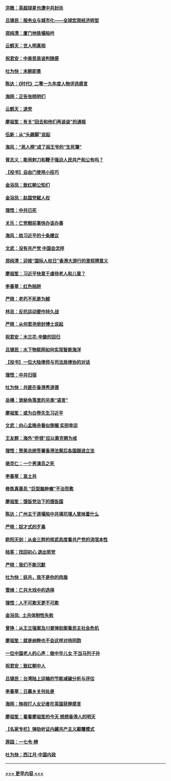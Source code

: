 #### [洪微：英超球星也遭中共封杀](../pages/nsc993/n11727243.md?t=12180811) 
#### [吕锡民：服务业与城市化——全球宏观经济转型](../pages/nsc993/n11725845.md?t=12180811) 
#### [郑纯清：厦门地铁塌陷吟](../pages/nsc993/n11725813.md?t=12180811) 
#### [云鹤天：世人明真相](../pages/nsc993/n11725621.md?t=12180811) 
#### [祝君安：中美贸易谈判随感](../pages/nsc993/n11725609.md?t=12180811) 
#### [吐为快：末朝即景](../pages/nsc993/n11723365.md?t=12180811) 
#### [陈达：《时代》二零一九年度人物评选感言](../pages/nsc993/n11723337.md?t=12180811) 
#### [海网：正告张晓明们](../pages/nsc993/n11723228.md?t=12180811) 
#### [云鹤天：退党](../pages/nsc993/n11723056.md?t=12180811) 
#### [廖祖笙：有关“回去和他们再谈谈”的通报](../pages/nsc993/n11722442.md?t=12180811) 
#### [伍新：从“头踢脚”说起](../pages/nsc993/n11722429.md?t=12180811) 
#### [海风：“恶人榜”成了阎王爷的“生死簿”](../pages/nsc993/n11722272.md?t=12180811) 
#### [胥志义：能用剌刀和鞭子强迫人民共产和公有吗？](../pages/nsc993/n11720569.md?t=12180811) 
#### [【投书】自由门使用小技巧](../pages/nsc993/n11720180.md?t=12180811) 
#### [金浴凤：致红朝公知们](../pages/nsc993/n11720563.md?t=12180811) 
#### [金浴凤：赵国党赋人权](../pages/nsc993/n11720533.md?t=12180811) 
#### [理悟：中共已死](../pages/nsc993/n11720233.md?t=12180811) 
#### [关乐：亡党眼前事快办该办事](../pages/nsc993/n11719160.md?t=12180811) 
#### [海风：给习近平的十条建议](../pages/nsc993/n11717616.md?t=12180811) 
#### [文武：没有共产党 中国会怎样](../pages/nsc993/n11717584.md?t=12180811) 
#### [郑纯清：迎接“国际人权日”香港大游行的里程牌意义](../pages/nsc993/n11717417.md?t=12180811) 
#### [廖祖笙：习近平快意于虐待老人和儿童？](../pages/nsc993/n11715313.md?t=12180811) 
#### [李春草：红色陷阱](../pages/nsc993/n11715029.md?t=12180811) 
#### [严晓：老朽不死是为贼](../pages/nsc993/n11712910.md?t=12180811) 
#### [林忌：反抗运动要作持久战](../pages/nsc993/n11712623.md?t=12180811) 
#### [严晓：从何君尧册封博士说起](../pages/nsc993/n11712465.md?t=12180811) 
#### [祝君安：木兰花·辛酸的回归](../pages/nsc993/n11712381.md?t=12180811) 
#### [吕锡民：水下物联网如何实现智能海洋](../pages/nsc993/n11711158.md?t=12180811) 
#### [【投书】一位大陆律师与司法局律协的对话](../pages/nsc993/n11709675.md?t=12180811) 
#### [理悟：中共归宿](../pages/nsc993/n11710059.md?t=12180811) 
#### [吐为快：共匪在香港秀道德](../pages/nsc993/n11709979.md?t=12180811) 
#### [岳横：诡秘角落里的另类“语言”](../pages/nsc993/n11709792.md?t=12180811) 
#### [廖祖笙：或为白卷先生习近平](../pages/nsc993/n11708330.md?t=12180811) 
#### [文武：向心孟晚舟看似倒楣 实则幸运](../pages/nsc993/n11708236.md?t=12180811) 
#### [王友群：海外“侨领”应以黄克锵为戒](../pages/nsc993/n11706176.md?t=12180811) 
#### [理悟：贺美总统签署香港法案后各国跟进立法](../pages/nsc993/n11706853.md?t=12180811) 
#### [骆克仁：一个男演员之死](../pages/nsc993/n11706677.md?t=12180811) 
#### [李春草：哀土共](../pages/nsc993/n11706255.md?t=12180811) 
#### [修炼真善忍 “巨型脑肿瘤”不治而愈](../pages/nsc993/n11705340.md?t=12180811) 
#### [廖祖笙：饿饭党治下的饿饭国](../pages/nsc993/n11705085.md?t=12180811) 
#### [陈达：广州主干道塌陷中共填坑埋人意味着什么](../pages/nsc993/n11705046.md?t=12180811) 
#### [严晓：奴才式的歹毒](../pages/nsc993/n11704826.md?t=12180811) 
#### [欧阳天剑：从金三胖的核武态度看共产党的流氓本性](../pages/nsc993/n11702238.md?t=12180811) 
#### [陆客：找回初心 退出邪党](../pages/nsc993/n11702213.md?t=12180811) 
#### [严晓：我们不能沉默](../pages/nsc993/n11702110.md?t=12180811) 
#### [吐为快：妖共，我不是你的肉盾](../pages/nsc993/n11701366.md?t=12180811) 
#### [雪绮：亡共大戏中的选择](../pages/nsc993/n11699922.md?t=12180811) 
#### [理悟：人不可欺天更不可欺](../pages/nsc993/n11699657.md?t=12180811) 
#### [金浴凤:  土共体制性失败](../pages/nsc993/n11699361.md?t=12180811) 
#### [曾铮：从王立强案及川普弹劾案看民主社会危机](../pages/nsc993/n11699318.md?t=12180811) 
#### [廖祖笙：就是纳粹也不会这样对待同胞](../pages/nsc993/n11697658.md?t=12180811) 
#### [一位中国老人的心声：做中华儿女 不当马列子孙](../pages/nsc993/n11697525.md?t=12180811) 
#### [祝君安：致红朝中人](../pages/nsc993/n11697518.md?t=12180811) 
#### [吕锡民：台湾陆上运输的节能减碳分析与评估](../pages/nsc993/n11694983.md?t=12180811) 
#### [李春草：日暮乡关何处是](../pages/nsc993/n11694805.md?t=12180811) 
#### [海网：殃视打人女记者在英国获罪感言](../pages/nsc993/n11693832.md?t=12180811) 
#### [廖祖笙：看看廖祖笙的今天 想想香港人的明天](../pages/nsc993/n11693707.md?t=12180811) 
#### [【名家专栏】弹劾听证内藏共产主义颠覆模式](../pages/nsc993/n11693563.md?t=12180811) 
#### [莲园：一七令‧辨](../pages/nsc993/n11692558.md?t=12180811) 
#### [吐为快：西江月·中国内政](../pages/nsc993/n11692071.md?t=12180811) 

----
#### [ >>> 更早内容 <<< ](../indexes/nsc993-earlier.md)

